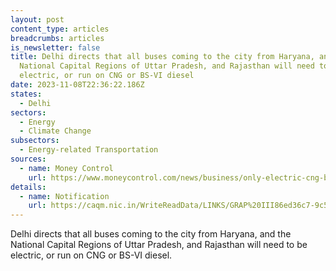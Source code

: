 ```yaml
---
layout: post
content_type: articles
breadcrumbs: articles
is_newsletter: false
title: Delhi directs that all buses coming to the city from Haryana, and the
  National Capital Regions of Uttar Pradesh, and Rajasthan will need to be
  electric, or run on CNG or BS-VI diesel
date: 2023-11-08T22:36:22.186Z
states:
  - Delhi
sectors:
  - Energy
  - Climate Change
subsectors:
  - Energy-related Transportation
sources:
  - name: Money Control
    url: https://www.moneycontrol.com/news/business/only-electric-cng-bs-vi-diesel-buses-from-haryana-will-be-allowed-to-enter-delhi-from-today-11641571.html
details:
  - name: Notification
    url: https://caqm.nic.in/WriteReadData/LINKS/GRAP%20III86ed36c7-9c50-44f0-9b3b-6bd2fa7da471.pdf
---
```

Delhi directs that all buses coming to the city from Haryana, and the National Capital Regions of Uttar Pradesh, and Rajasthan will need to be electric, or run on CNG or BS-VI diesel.
